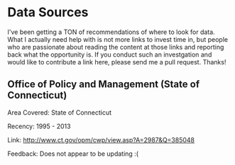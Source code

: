 Data Sources
============

I've been getting a TON of recommendations of where to look for data.  What I actually need help with is not more links to invest time in, but people who are
passionate about reading the content at those links and reporting back what the opportunity is.  If you conduct such an investgation and would like to
contribute a link here, please send me a pull request.  Thanks!


Office of Policy and Management (State of Connecticut)
------------------------------------------------------
Area Covered: State of Connecticut

Recency: 1995 - 2013

Link: http://www.ct.gov/opm/cwp/view.asp?A=2987&Q=385048

Feedback: Does not appear to be updating :(
